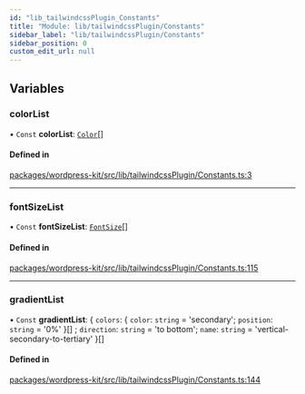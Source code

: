 ```yaml
---
id: "lib_tailwindcssPlugin_Constants"
title: "Module: lib/tailwindcssPlugin/Constants"
sidebar_label: "lib/tailwindcssPlugin/Constants"
sidebar_position: 0
custom_edit_url: null
---
```


## Variables

### colorList

• `Const` **colorList**: [`Color`](types_TailwindcssPlugin.md#color)[]

#### Defined in

[packages/wordpress-kit/src/lib/tailwindcssPlugin/Constants.ts:3](https://github.com/CobyPear/decoupled-kit-js/blob/1d4dd35e/packages/wordpress-kit/src/lib/tailwindcssPlugin/Constants.ts#L3)

___

### fontSizeList

• `Const` **fontSizeList**: [`FontSize`](types_TailwindcssPlugin.md#fontsize)[]

#### Defined in

[packages/wordpress-kit/src/lib/tailwindcssPlugin/Constants.ts:115](https://github.com/CobyPear/decoupled-kit-js/blob/1d4dd35e/packages/wordpress-kit/src/lib/tailwindcssPlugin/Constants.ts#L115)

___

### gradientList

• `Const` **gradientList**: { `colors`: { `color`: `string` = 'secondary'; `position`: `string` = '0%' }[] ; `direction`: `string` = 'to bottom'; `name`: `string` = 'vertical-secondary-to-tertiary' }[]

#### Defined in

[packages/wordpress-kit/src/lib/tailwindcssPlugin/Constants.ts:144](https://github.com/CobyPear/decoupled-kit-js/blob/1d4dd35e/packages/wordpress-kit/src/lib/tailwindcssPlugin/Constants.ts#L144)
